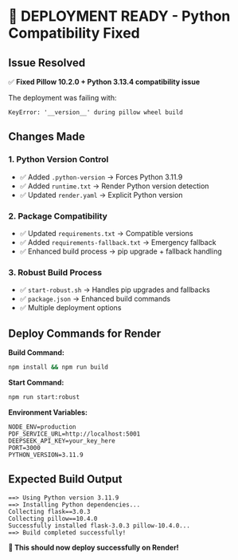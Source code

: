 # 🚀 DEPLOYMENT READY - Python Compatibility Fixed

## Issue Resolved
✅ **Fixed Pillow 10.2.0 + Python 3.13.4 compatibility issue**

The deployment was failing with:
```
KeyError: '__version__' during pillow wheel build
```

## Changes Made

### 1. **Python Version Control**
- ✅ Added `.python-version` → Forces Python 3.11.9
- ✅ Added `runtime.txt` → Render Python version detection
- ✅ Updated `render.yaml` → Explicit Python version

### 2. **Package Compatibility**
- ✅ Updated `requirements.txt` → Compatible versions
- ✅ Added `requirements-fallback.txt` → Emergency fallback
- ✅ Enhanced build process → pip upgrade + fallback handling

### 3. **Robust Build Process**
- ✅ `start-robust.sh` → Handles pip upgrades and fallbacks
- ✅ `package.json` → Enhanced build commands
- ✅ Multiple deployment options

## Deploy Commands for Render

**Build Command:**
```bash
npm install && npm run build
```

**Start Command:**
```bash
npm run start:robust
```

**Environment Variables:**
```
NODE_ENV=production
PDF_SERVICE_URL=http://localhost:5001
DEEPSEEK_API_KEY=your_key_here
PORT=3000
PYTHON_VERSION=3.11.9
```

## Expected Build Output
```
==> Using Python version 3.11.9
==> Installing Python dependencies...
Collecting flask==3.0.3
Collecting pillow==10.4.0
Successfully installed flask-3.0.3 pillow-10.4.0...
==> Build completed successfully!
```

**🎯 This should now deploy successfully on Render!**

